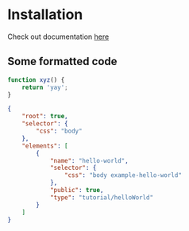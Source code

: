 # Installation

Check out documentation [here](https://github.com/salesforce/lwr-recipes/tree/main/doc)

## Some formatted code

```js
function xyz() {
    return 'yay';
}
```

```json
{
    "root": true,
    "selector": {
        "css": "body"
    },
    "elements": [
        {
            "name": "hello-world",
            "selector": {
                "css": "body example-hello-world"
            },
            "public": true,
            "type": "tutorial/helloWorld"
        }
    ]
}
```
